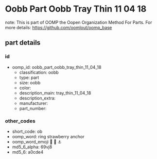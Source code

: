 # Oobb Part Oobb Tray Thin 11 04 18  

note: This is part of OOMP the Oopen Organization Method For Parts. For more details: https://github.com/oomlout/oomp_base

##  part details





### id
* oomp_id: oobb_part_oobb_tray_thin_11_04_18
  * classification: oobb
  * type: part
  * size: oobb
  * color: 
  * description_main: tray_thin_11_04_18
  * description_extra: 
  * manufacturer: 
  * part_number: 

### other_codes
* short_code: ob
* oomp_word: ring strawberry anchor
* oomp_word_emoji :ring: :strawberry: :anchor:
* md5_6_alpha: 69vj8
* md5_6: a0cde4